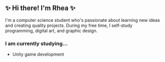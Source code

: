 ## ✨ Hi there! I'm Rhea ✨
I'm a computer science student who's passionate about learning new ideas and creating quality projects. During my free time, I self-study programming, digital art, and graphic design. 

### I am currently studying...
* Unity game development

<!--
**stingraye1106/stingraye1106** is a ✨ _special_ ✨ repository because its `README.md` (this file) appears on your GitHub profile.

Here are some ideas to get you started:

- 🔭 I’m currently working on ...
- 🌱 I’m currently learning ...
- 👯 I’m looking to collaborate on ...
- 🤔 I’m looking for help with ...
- 💬 Ask me about ...
- 📫 How to reach me: ...
- 😄 Pronouns: ...
- ⚡ Fun fact: ...
-->
